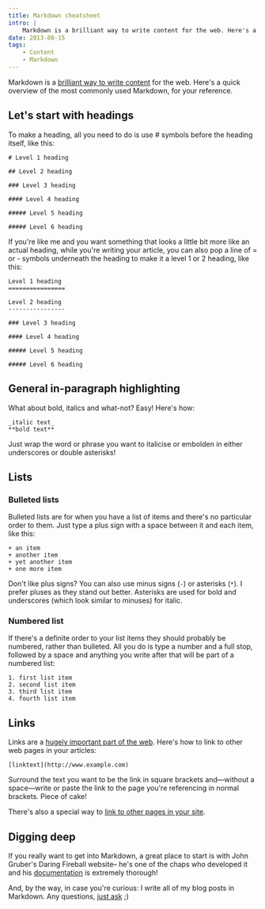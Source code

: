 ```yaml
---
title: Markdown cheatsheet
intro: |
    Markdown is a brilliant way to write content for the web. Here's a quick overview of the most commonly used Markdown, for your reference.
date: 2013-08-15
tags:
    - Content
    - Markdown
---
```


Markdown is a [brilliant way to write content](http://tempertemper.net/blog/what-is-markdown) for the web. Here's a quick overview of the most commonly used Markdown, for your reference.

Let's start with headings
--------------------

To make a heading, all you need to do is use # symbols before the heading itself, like this:

~~~~
# Level 1 heading

## Level 2 heading

### Level 3 heading

#### Level 4 heading

##### Level 5 heading

##### Level 6 heading
~~~~

If you're like me and you want something that looks a little bit more like an actual heading, while you're writing your article, you can also pop a line of = or - symbols underneath the heading to make it a level 1 or 2 heading, like this:

~~~~
Level 1 heading
================

Level 2 heading
----------------

### Level 3 heading

#### Level 4 heading

##### Level 5 heading

##### Level 6 heading
~~~~


General in-paragraph highlighting
-----------------------------

What about bold, italics and what-not? Easy! Here's how:

~~~~
_italic text_
**bold text**
~~~~

Just wrap the word or phrase you want to italicise or embolden in either underscores or double asterisks!

Lists
----

### Bulleted lists ###

Bulleted lists are for when you have a list of items and there's no particular order to them. Just type a plus sign with a space between it and each item, like this:

~~~~
+ an item
+ another item
+ yet another item
+ one more item
~~~~

Don't like plus signs? You can also use minus signs (`-`) or asterisks (`*`). I prefer pluses as they stand out better. Asterisks are used for bold and underscores (which look similar to minuses) for italic.

### Numbered list

If there's a definite order to your list items they should probably be numbered, rather than bulleted. All you do is type a number and a full stop, followed by a space and anything you write after that will be part of a numbered list:

~~~~
1. first list item
2. second list item
3. third list item
4. fourth list item
~~~~


Links
-----

Links are a [hugely important part of the web](http://tempertemper.net/blog/links-make-the-web-go-round). Here's how to link to other web pages in your articles:

~~~~
[linktext](http://www.example.com)
~~~~

Surround the text you want to be the link in square brackets and—without a space—write or paste the link to the page you're referencing in normal brackets. Piece of cake!

There's also a special way to [link to other pages in your site](https://tempertemper.net/blog/how-to-write-a-link-using-markdown).

Digging deep
-----------

If you really want to get into Markdown, a great place to start is with John Gruber's Daring Fireball website– he's one of the chaps who developed it and his [documentation](http://daringfireball.net/projects/markdown/) is extremely thorough!

And, by the way, in case you're curious: I write all of my blog posts in Markdown. Any questions, [just ask](http://tempertemper.net/contact) ;)
